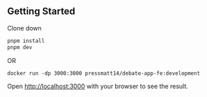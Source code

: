 ## Getting Started

Clone down

```bash
pnpm install
pnpm dev
```

OR

```docker
docker run -dp 3000:3000 pressmatt14/debate-app-fe:development
```

Open [http://localhost:3000](http://localhost:3000) with your browser to see the result.
